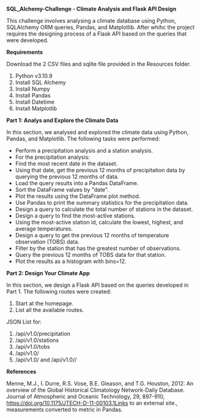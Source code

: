 **SQL_Alchemy-Challenge - Climate Analysis and Flask API Design**

This challenge involves analysing a climate database using Python, SQLAlchemy ORM queries, Pandas, and Matplotlib. After whihc the project requires the designing process of a Flask API based on the queries that were developed.

**Requirements**

Download the 2 CSV files and sqlite file provided in the Resources folder.

1. Python v3.10.9
2. Install SQL Alchemy
3. Install Numpy
4. Install Pandas
5. Install Datetime
6. Install Matplotlib

**Part 1: Analys and Explore the Climate Data**

In this section, we analysed and explored the climate data using Python, Pandas, and Matplotlib. The following tasks were performed:

- Perform a precipitation analysis and a station analysis.
- For the precipitation analysis:
- Find the most recent date in the dataset.
- Using that date, get the previous 12 months of precipitation data by querying the previous 12 months of data.
- Load the query results into a Pandas DataFrame.
- Sort the DataFrame values by "date".
- Plot the results using the DataFrame plot method.
- Use Pandas to print the summary statistics for the precipitation data.
- Design a query to calculate the total number of stations in the dataset.
- Design a query to find the most-active stations.
- Using the most-active station id, calculate the lowest, highest, and average temperatures.
- Design a query to get the previous 12 months of temperature observation (TOBS) data.
- Filter by the station that has the greatest number of observations.
- Query the previous 12 months of TOBS data for that station.
- Plot the results as a histogram with bins=12.

**Part 2: Design Your Climate App**

In this section, we design a Flask API based on the queries developed in Part 1. The following routes were created:

1. Start at the homepage.
2. List all the available routes.
   
JSON List for:

1. /api/v1.0/precipitation
2. /api/v1.0/stations
3. /api/v1.0/tobs
4. /api/v1.0/
5. /api/v1.0/ and /api/v1.0//
   

**References**

Menne, M.J., I. Durre, R.S. Vose, B.E. Gleason, and T.G. Houston, 2012: An overview of the Global Historical Climatology Network-Daily Database. Journal of Atmospheric and Oceanic Technology, 29, 897-910, https://doi.org/10.1175/JTECH-D-11-00103.1Links to an external site., measurements converted to metric in Pandas.
